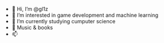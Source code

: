 - 👋 Hi, I’m @gl1z
- 👀 I’m interested in game development and machine learning
- 🌱 I’m currently studying cumputer science 
- 💞️ Music & books
- 📫 

<!---
gl1z/gl1z is a ✨ special ✨ repository because its `README.md` (this file) appears on your GitHub profile.
You can click the Preview link to take a look at your changes.
--->
